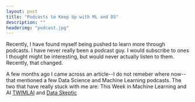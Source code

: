 ```yaml
---
layout: post
title: "Podcasts to Keep Up with ML and DS"
description: ""
headerimg: "podcast.jpg"
---
```


Recently, I have found myself being pushed to learn more through podcasts. I have never really been a podcast guy. I would subscribe to ones I thought might be interesting, but would never actually listen to them. Recently, that changed.

A few months ago I came across an article--I do not remeber where now--that mentioned a few Data Science and Machine Learning podcasts. The two that have really stuck with me are: This Week in Machine Learning and AI [TWIMLAI](https://twimlai.com/) and [Data Skeptic](https://dataskeptic.com/)